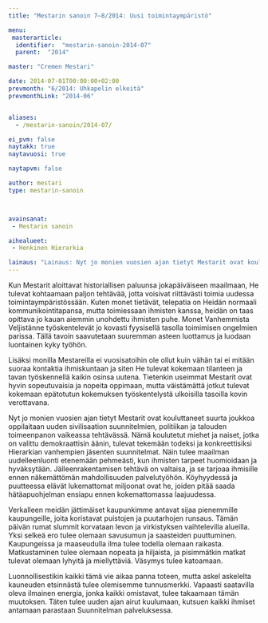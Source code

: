 ```yaml
---
title: "Mestarin sanoin 7–8/2014: Uusi toimintaympäristö"

menu:
 masterarticle:
  identifier:  "mestarin-sanoin-2014-07"
  parent:  "2014"

master: "Cremen Mestari"

date: 2014-07-01T00:00:00+02:00
prevmonth: "6/2014: Uhkapelin elkeitä"
prevmonthLink: "2014-06"


aliases:
  - /mestarin-sanoin/2014-07/

ei_pvm: false
naytakk: true
naytavuosi: true

naytapvm: false

author: mestari
type: mestarin-sanoin



avainsanat:
 - Mestarin sanoin

aihealueet:
 - Henkinen Hierarkia

lainaus: "Lainaus: Nyt jo monien vuosien ajan tietyt Mestarit ovat kouluttaneet suurta joukkoa oppilaitaan uuden sivilisaation suunnitelmien, politiikan ja talouden toimeenpanon vaikeassa tehtävässä. Nämä koulutetut miehet ja naiset, jotka on valittu demokraattisin äänin, tulevat tekemään todeksi ja konkreettisiksi Hierarkian vanhempien jäsenten suunnitelmat."
---
```

<p>Kun Mestarit aloittavat historiallisen paluunsa jokapäiväiseen maailmaan, He tulevat kohtaamaan paljon tehtävää, jotta voisivat riittävästi toimia uudessa toimintaympäristössään. Kuten monet tietävät, telepatia on Heidän normaali kommunikointitapansa, mutta toimiessaan ihmisten kanssa, heidän on taas opittava jo kauan aiemmin unohdettu ihmisten puhe. Monet Vanhemmista Veljistänne työskentelevät jo kovasti fyysisellä tasolla toimimisen ongelmien parissa. Tällä tavoin saavutetaan suuremman asteen luottamus ja luodaan luontainen kyky työhön.</p>
<p>Lisäksi monilla Mestareilla ei vuosisatoihin ole ollut kuin vähän tai ei mitään suoraa kontaktia ihmiskuntaan ja siten He tulevat kokemaan tilanteen ja tavan työskennellä kaikin osinsa uutena. Tietenkin useimmat Mestarit ovat hyvin sopeutuvaisia ja nopeita oppimaan, mutta väistämättä jotkut tulevat kokemaan epätotutun kokemuksen työskentelystä ulkoisilla tasoilla kovin verottavana.</p>
<p>Nyt jo monien vuosien ajan tietyt Mestarit ovat kouluttaneet suurta joukkoa oppilaitaan uuden sivilisaation suunnitelmien, politiikan ja talouden toimeenpanon vaikeassa tehtävässä. Nämä koulutetut miehet ja naiset, jotka on valittu demokraattisin äänin, tulevat tekemään todeksi ja konkreettisiksi Hierarkian vanhempien jäsenten suunnitelmat. Näin tulee maailman uudelleenluonti etenemään pehmeästi, kun ihmisten tarpeet huomioidaan ja hyväksytään. Jälleenrakentamisen tehtävä on valtaisa, ja se tarjoaa ihmisille ennen näkemättömän mahdollisuuden palvelutyöhön. Köyhyydessä ja puutteessa elävät lukemattomat miljoonat ovat he, joiden pitää saada hätäapuohjelman ensiapu ennen kokemattomassa laajuudessa.</p>
<p>Verkalleen meidän jättimäiset kaupunkimme antavat sijaa pienemmille kaupungeille, joita koristavat puistojen ja puutarhojen runsaus. Tämän päivän rumat slummit korvataan levon ja virkistyksen vaihtelevilla alueilla. Yksi selkeä ero tulee olemaan savusumun ja saasteiden puuttuminen. Kaupungeissa ja maaseudulla ilma tulee todella olemaan raikasta. Matkustaminen tulee olemaan nopeata ja hiljaista, ja pisimmätkin matkat tulevat olemaan lyhyitä ja miellyttäviä. Väsymys tulee katoamaan.</p>
<p>Luonnollisestikin kaikki tämä vie aikaa panna toteen, mutta askel askelelta kauneuden etsinnästä tulee olemisemme tunnusmerkki. Vapaasti saatavilla oleva ilmainen energia, jonka kaikki omistavat, tulee takaamaan tämän muutoksen. Täten tulee uuden ajan airut kuulumaan, kutsuen kaikki ihmiset antamaan parastaan Suunnitelman palveluksessa.</p>